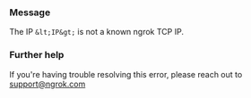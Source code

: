 
### Message
The IP `&lt;IP&gt;` is not a known ngrok TCP IP.

### Further help
If you're having trouble resolving this error, please reach out to [support@ngrok.com](mailto:support@ngrok.com?subject=Help%20with%20ERR_NGROK_4503)

